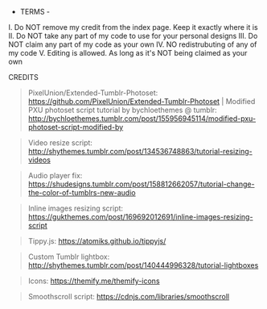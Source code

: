 - TERMS -
 
I. Do NOT remove my credit from the index page. Keep it exactly where it is
II. Do NOT take any part of my code to use for your personal designs
III. Do NOT claim any part of my code as your own
IV. NO redistrubuting of any of my code
V. Editing is allowed. As long as it's NOT being claimed as your own

CREDITS
 
> PixelUnion/Extended-Tumblr-Photoset: https://github.com/PixelUnion/Extended-Tumblr-Photoset | Modified PXU photoset script tutorial by bychloethemes @ tumblr: http://bychloethemes.tumblr.com/post/155956945114/modified-pxu-photoset-script-modified-by
 
> Video resize script: http://shythemes.tumblr.com/post/134536748863/tutorial-resizing-videos

> Audio player fix: https://shudesigns.tumblr.com/post/158812662057/tutorial-change-the-color-of-tumblrs-new-audio
 
> Inline images resizing script: https://gukthemes.com/post/169692012691/inline-images-resizing-script
 
> Tippy.js: https://atomiks.github.io/tippyjs/
 
> Custom Tumblr lightbox: http://shythemes.tumblr.com/post/140444996328/tutorial-lightboxes
 
> Icons: https://themify.me/themify-icons

> Smoothscroll script: https://cdnjs.com/libraries/smoothscroll
